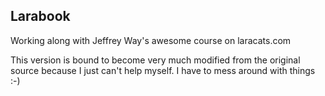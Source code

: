 ## Larabook

Working along with Jeffrey Way's awesome course on laracats.com

This version is bound to become very much modified from the original source because I just can't help myself. I have to mess around with things :-)


